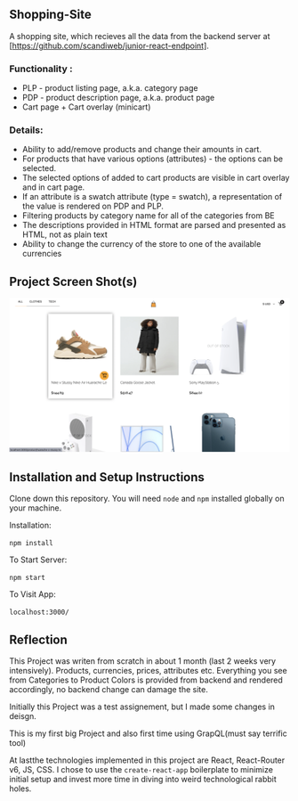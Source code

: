 ## Shopping-Site

A shopping site, which recieves all the data from the backend server at [https://github.com/scandiweb/junior-react-endpoint].

### Functionality :
- PLP - product listing page, a.k.a. category page
- PDP - product description page, a.k.a. product page
- Cart page + Cart overlay (minicart)

### Details:
- Ability to add/remove products and change their amounts in cart.
- For products that have various options (attributes) - the options can be selected.
- The selected options of added to cart products are visible in cart overlay and in cart page.
- If an attribute is a swatch attribute (type = swatch), a representation of the value is rendered on PDP and PLP.
- Filtering products by category name for all of the categories from BE
- The descriptions provided in HTML format are parsed and presented as HTML, not as plain text
- Ability to change the currency of the store to one of the available currencies

## Project Screen Shot(s)
<img src="/Screenshot 2022-11-10 at 16.19.32.png">


## Installation and Setup Instructions


Clone down this repository. You will need `node` and `npm` installed globally on your machine.  

Installation:

`npm install`  

To Start Server:

`npm start`  

To Visit App:

`localhost:3000/`  

## Reflection 

This Project was writen from scratch in about 1 month (last 2 weeks very intensively). Products, currencies, prices, attributes etc. Everything you see from Categories to Product Colors is provided from backend and rendered accordingly, no backend change can damage the site.

Initially this Project was a test assignement, but I made some changes in deisgn. 

This is my first big Project and also first time using GrapQL(must say terrific tool)

At lastthe technologies implemented in this project are React, React-Router v6, JS, CSS. I chose to use the `create-react-app` boilerplate to minimize initial setup and invest more time in diving into weird technological rabbit holes. 
